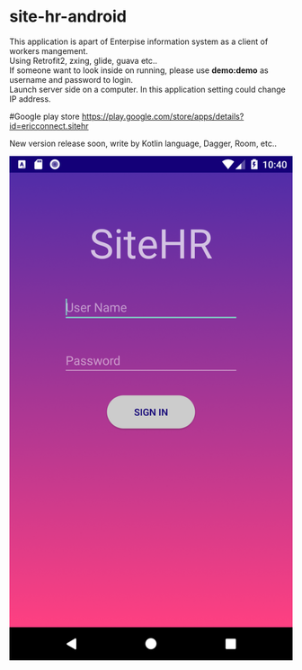 # site-hr-android
This application is apart of Enterpise information system as a client of workers mangement.
<br/>Using Retrofit2, zxing, glide, guava etc..
<br/>If someone want to look inside on running, please use <b>demo:demo</b> as username and password to login.
<br/>Launch server side on a computer. In this application setting could change IP address.

#Google play store
https://play.google.com/store/apps/details?id=ericconnect.sitehr

New version release soon, write by Kotlin language, Dagger, Room, etc..

![login Activity](https://github.com/EricConnect/site-hr-android/blob/master/arts/Screenshot_1524062430.png?v=4&s=200)
